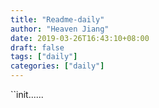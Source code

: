 ```yaml
---
title: "Readme-daily"
author: "Heaven Jiang"
date: 2019-03-26T16:43:10+08:00
draft: false
tags: ["daily"]
categories: ["daily"]
---
```


``init......